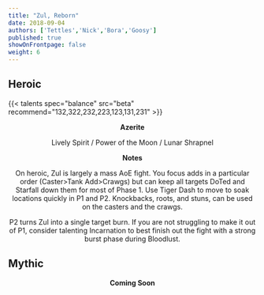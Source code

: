 ```yaml
---
title: "Zul, Reborn"
date: 2018-09-04
authors: ['Tettles','Nick','Bora','Goosy']
published: true
showOnFrontpage: false
weight: 6
---
```


## Heroic
{{< talents spec="balance" src="beta" recommend="132,322,232,223,123,131,231" >}}

<center>
<b>Azerite</b>
  
Lively Spirit / Power of the Moon / Lunar Shrapnel

<b>Notes</b>

On heroic, Zul is largely a mass AoE fight. You focus adds in a particular 
order (Caster>Tank Add>Crawgs) but can keep all targets DoTed and Starfall 
down them for most of Phase 1. Use Tiger Dash to move to soak locations quickly in
P1 and P2. Knockbacks, roots, and stuns, can be used on the casters and the 
crawgs.

P2 turns Zul into a single target burn. If you are not struggling to make it out
of P1, consider talenting Incarnation to best finish out the fight with a strong 
burst phase during Bloodlust.

</center>


## Mythic

<center>
  <b>Coming Soon</b>
</center>
